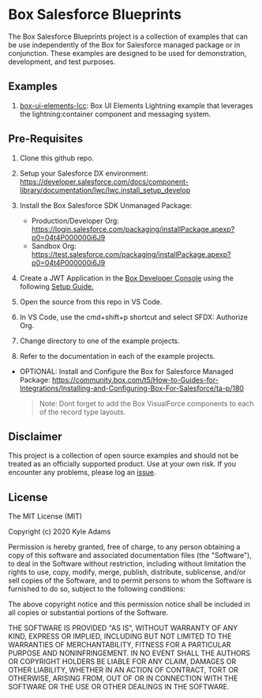 # Box Salesforce Blueprints
The Box Salesforce Blueprints project is a collection of examples that can be use independently of the Box for Salesforce managed package or in conjunction. These examples are designed to be used for demonstration, development, and test purposes.

## Examples
1. [box-ui-elements-lcc](/box-ui-elements-lcc): Box UI Elements Lightning example that leverages the lightning:container component and messaging system.

## Pre-Requisites

1. Clone this github repo.
2. Setup your Salesforce DX environment: https://developer.salesforce.com/docs/component-library/documentation/lwc/lwc.install_setup_develop
3. Install the Box Salesforce SDK Unmanaged Package:

    * Production/Developer Org: https://login.salesforce.com/packaging/installPackage.apexp?p0=04t4P000000i6J9
    * Sandbox Org: https://test.salesforce.com/packaging/installPackage.apexp?p0=04t4P000000i6J9

4. Create a JWT Application in the [Box Developer Console](https://account.box.com/developers/services) using the following [Setup Guide.](https://developer.box.com/en/guides/applications/custom-apps/jwt-setup/)
5. Open the source from this repo in VS Code.
6. In VS Code, use the cmd+shift+p shortcut and select SFDX: Authorize Org.
7. Change directory to one of the example projects.
8. Refer to the documentation in each of the example projects.
* OPTIONAL: Install and Configure the Box for Salesforce Managed Package: https://community.box.com/t5/How-to-Guides-for-Integrations/Installing-and-Configuring-Box-For-Salesforce/ta-p/180
    > Note: Dont forget to add the Box VisualForce components to each of the record type layouts.

## Disclaimer
This project is a collection of open source examples and should not be treated as an officially supported product. Use at your own risk. If you encounter any problems, please log an [issue](https://github.com/kylefernandadams/box-salesforce-blueprints/issues).

## License

The MIT License (MIT)

Copyright (c) 2020 Kyle Adams

Permission is hereby granted, free of charge, to any person obtaining a copy of this software and associated documentation files (the "Software"), to deal in the Software without restriction, including without limitation the rights to use, copy, modify, merge, publish, distribute, sublicense, and/or sell copies of the Software, and to permit persons to whom the Software is furnished to do so, subject to the following conditions:

The above copyright notice and this permission notice shall be included in all copies or substantial portions of the Software.

THE SOFTWARE IS PROVIDED "AS IS", WITHOUT WARRANTY OF ANY KIND, EXPRESS OR IMPLIED, INCLUDING BUT NOT LIMITED TO THE WARRANTIES OF MERCHANTABILITY, FITNESS FOR A PARTICULAR PURPOSE AND NONINFRINGEMENT. IN NO EVENT SHALL THE AUTHORS OR COPYRIGHT HOLDERS BE LIABLE FOR ANY CLAIM, DAMAGES OR OTHER LIABILITY, WHETHER IN AN ACTION OF CONTRACT, TORT OR OTHERWISE, ARISING FROM, OUT OF OR IN CONNECTION WITH THE SOFTWARE OR THE USE OR OTHER DEALINGS IN THE SOFTWARE.
